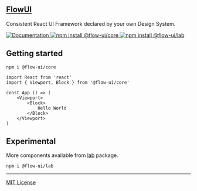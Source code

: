 <p>
  <a href="http://flowui.abr.tech">
    <h2>
		<b>FlowUI</b>
	</h2>
  </a>
  <p>Consistent React UI Framework declared by your own Design System. </p>
  <a href="https://flowui.abr.tech">
    <img alt="Documentation" src="https://img.shields.io/static/v1?label=&message=Documentation&color=blue">
  </a>
  <a href="https://www.npmjs.com/package/@flow-ui/core">
    <img alt="npm install @flow-ui/core" src="https://img.shields.io/npm/v/@flow-ui/core?logo=npm&label=@flow-ui/core&color=green">
  </a>
  <a href="https://www.npmjs.com/package/@flow-ui/lab">
    <img alt="npm install @flow-ui/lab" src="https://img.shields.io/npm/v/@flow-ui/lab?logo=npm&label=@flow-ui/lab&color=green">
  </a>
</p>

## Getting started

```
npm i @flow-ui/core
```

```
import React from 'react'
import { Viewport, Block } from '@flow-ui/core'

const App () => (
	<Viewport>
		<Block>
			Hello World
		</Block>
	</Viewport>
)
```

## Experimental
More components available from [lab](https://github.com/abr-tech/FlowUI/tree/master/packages/lab) package.

```
npm i @flow-ui/lab
```

***
[MIT License](https://github.com/abr-tech/FlowUI/blob/master/LICENSE)